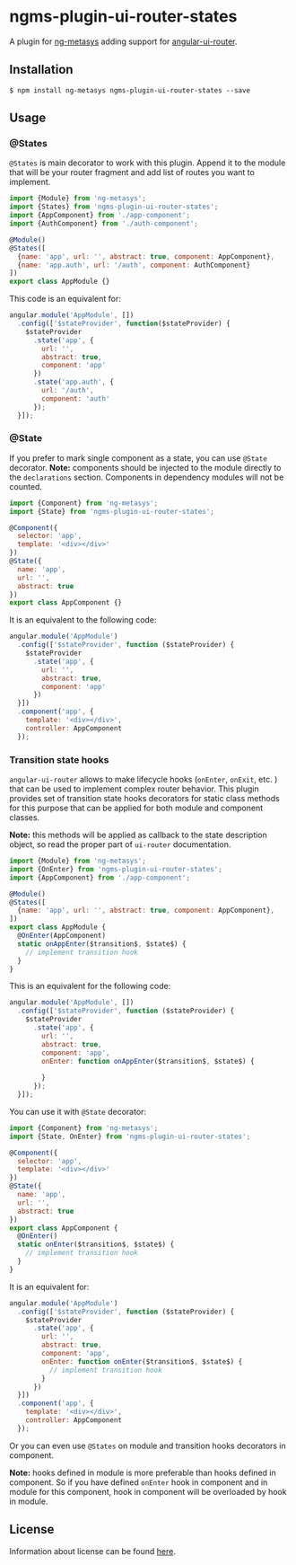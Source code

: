 # ngms-plugin-ui-router-states

A plugin for [ng-metasys](https://github.com/Lodin/ng-metasys) adding support for 
[angular-ui-router](https://github.com/angular-ui/ui-router). 

## Installation
```shell
$ npm install ng-metasys ngms-plugin-ui-router-states --save
```

## Usage
### @States
`@States` is main decorator to work with this plugin. Append it to the module that will be your 
router fragment and add list of routes you want to implement.
```javascript
import {Module} from 'ng-metasys';
import {States} from 'ngms-plugin-ui-router-states';
import {AppComponent} from './app-component'; 
import {AuthComponent} from './auth-component'; 

@Module()
@States([
  {name: 'app', url: '', abstract: true, component: AppComponent},
  {name: 'app.auth', url: '/auth', component: AuthComponent}
])
export class AppModule {}
```
This code is an equivalent for:
```javascript
angular.module('AppModule', [])
  .config(['$stateProvider', function($stateProvider) {
    $stateProvider
      .state('app', {
        url: '',
        abstract: true,
        component: 'app'
      })
      .state('app.auth', {
        url: '/auth',
        component: 'auth'
      });
  }]);
```
### @State
If you prefer to mark single component as a state, you can use `@State` decorator. 
**Note:** components should be injected to the module directly to the `declarations` section. 
Components in dependency modules will not be counted.
```javascript
import {Component} from 'ng-metasys';
import {State} from 'ngms-plugin-ui-router-states';

@Component({
  selector: 'app',
  template: '<div></div>'
})
@State({
  name: 'app',
  url: '',
  abstract: true
})
export class AppComponent {}
```
It is an equivalent to the following code:
```javascript
angular.module('AppModule')
  .config(['$stateProvider', function ($stateProvider) {
    $stateProvider
      .state('app', {
        url: '',
        abstract: true,
        component: 'app'
      })
  }])
  .component('app', {
    template: '<div></div>',
    controller: AppComponent
  });
```
### Transition state hooks
`angular-ui-router` allows to make lifecycle hooks (`onEnter`, `onExit`, etc. ) that can be used 
to implement complex router behavior. This plugin provides set of transition state hooks decorators
for static class methods for this purpose that can be applied for both module and component 
classes.

**Note:** this methods will be applied as callback to the state description object, so read the 
proper part of `ui-router` documentation.
```javascript
import {Module} from 'ng-metasys';
import {OnEnter} from 'ngms-plugin-ui-router-states';
import {AppComponent} from './app-component'; 

@Module()
@States([
  {name: 'app', url: '', abstract: true, component: AppComponent},
])
export class AppModule {
  @OnEnter(AppComponent)
  static onAppEnter($transition$, $state$) {
    // implement transition hook
  }
}
```
This is an equivalent for the following code:
```javascript
angular.module('AppModule', [])
  .config(['$stateProvider', function ($stateProvider) {
    $stateProvider
      .state('app', {
        url: '',
        abstract: true,
        component: 'app',
        onEnter: function onAppEnter($transition$, $state$) {
          
        }
      });
  }]);
```
You can use it with `@State` decorator:
```javascript
import {Component} from 'ng-metasys';
import {State, OnEnter} from 'ngms-plugin-ui-router-states';

@Component({
  selector: 'app',
  template: '<div></div>'
})
@State({
  name: 'app',
  url: '',
  abstract: true
})
export class AppComponent {
  @OnEnter()
  static onEnter($transition$, $state$) {
    // implement transition hook
  }
}
```
It is an equivalent for:
```javascript
angular.module('AppModule')
  .config(['$stateProvider', function ($stateProvider) {
    $stateProvider
      .state('app', {
        url: '',
        abstract: true,
        component: 'app',
        onEnter: function onEnter($transition$, $state$) {
          // implement transition hook
        }
      })
  }])
  .component('app', {
    template: '<div></div>',
    controller: AppComponent
  });
```
Or you can even use `@States` on module and transition hooks decorators in component.

**Note:** hooks defined in module is more preferable than hooks defined in component. So if you
have defined `onEnter` hook in component and in module for this component, hook in component will
be overloaded by hook in module. 

## License
Information about license can be found [here](./LICENSE).